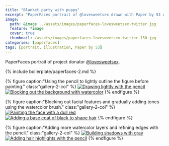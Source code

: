 ```yaml
---
title: "Blanket party with puppy"
excerpt: "PaperFaces portrait of @lovesweetsex drawn with Paper by 53 on an iPad."
image: 
  path: &image ../assets/images/paperfaces-lovesweetsex-twitter.jpg 
  feature: *image
  cover: true
  thumbnail: /assets/images/paperfaces-lovesweetsex-twitter-150.jpg
categories: [paperfaces]
tags: [portrait, illustration, Paper by 53]
---
```


PaperFaces portrait of project donator [@lovesweetsex](https://twitter.com/lovesweetsex).

{% include boilerplate/paperfaces-2.md %}

{% figure caption:"Using the pencil to lightly outline the figure before painting." class:"gallery-2-col" %}
[![Drawing lightly with the pencil](/assets/images/paperfaces-lovesweetsex-process-1-600.jpg)](/assets/images/paperfaces-lovesweetsex-process-1-lg.jpg)
[![Blocking out the background with watercolor](/assets/images/paperfaces-lovesweetsex-process-2-600.jpg)](/assets/images/paperfaces-lovesweetsex-process-2-lg.jpg)
{% endfigure %}

{% figure caption:"Blocking out facial features and gradually adding tones using the watercolor brush." class:"gallery-2-col" %}
[![Painting the face with a dull red](/assets/images/paperfaces-lovesweetsex-process-3-600.jpg)](/assets/images/paperfaces-lovesweetsex-process-3-lg.jpg)
[![Adding a base coat of black to shape hair](/assets/images/paperfaces-lovesweetsex-process-4-600.jpg)](/assets/images/paperfaces-lovesweetsex-process-4-lg.jpg)
{% endfigure %}

{% figure caption:"Adding more watercolor layers and refining edges with the pencil." class:"gallery-2-col" %}
[![Building shadows with gray](/assets/images/paperfaces-lovesweetsex-process-5-600.jpg)](/assets/images/paperfaces-lovesweetsex-process-5-lg.jpg)
[![Adding hair highlights with the pencil](/assets/images/paperfaces-lovesweetsex-process-6-600.jpg)](/assets/images/paperfaces-lovesweetsex-process-6-lg.jpg)
{% endfigure %}
